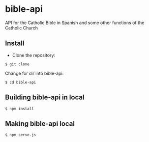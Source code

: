 # bible-api
API for the Catholic Bible in Spanish and some other functions of the Catholic Church

## Install 

 * Clone the repository:
 
 `$ git clone`

  Change for dir into bible-api:

 `$ cd bible-api`

 ## Building bible-api in local

  `$ npm install`

   ## Making bible-api local

  `$ npm serve.js`